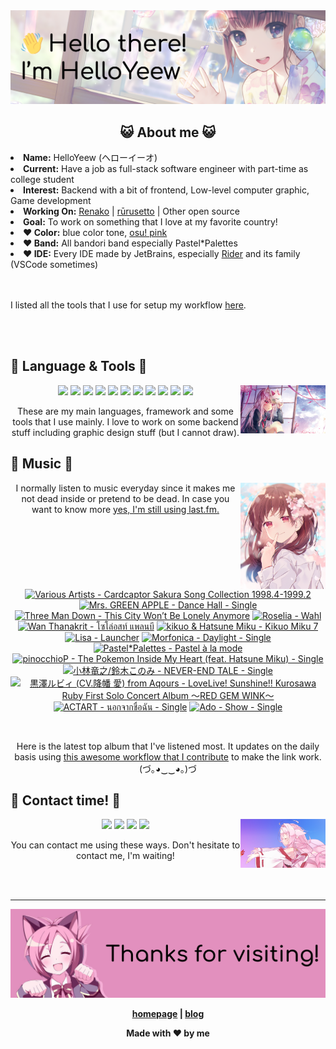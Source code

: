 <img src="welcome-banner.png" alt="Welcome!">

<h2 align="center">😺 About me 😺</h2> 
<!-- <href="https://music.apple.com/profile/HelloYeew"><img src="https://music-profile.rayriffy.com/theme/light.svg?uid=000318.14c819f20852410f9dbc0d2a5438f62b.0716" width="27%" align="right"></href> -->
<li><b>Name:</b> HelloYeew (ヘローイーオ)</li>
<li><b>Current:</b> Have a job as full-stack software engineer with part-time as college student</li>
<li><b>Interest:</b> Backend with a bit of frontend, Low-level computer graphic, Game development</li>
<li><b>Working On:</b> <a href="https://github.com/HelloYeew/renako">Renako</a> | <a href="https://github.com/Rurusetto/rurusetto">rūrusetto</a> | Other open source</li>
<li><b>Goal:</b> To work on something that I love at my favorite country!</li>
<li><b>❤️ Color:</b> blue color tone, <a href="https://www.color-hex.com/color-palette/104633">osu! pink</a></li>
<li><b>❤️ Band:</b> All bandori band especially Pastel*Palettes</li>
<li><b>❤️ IDE:</b> Every IDE made by JetBrains, especially <a href="https://www.jetbrains.com/rider/">Rider</a> and its family</li> (VSCode sometimes)
<br>
<br>
<br>

<p>I listed all the tools that I use for setup my workflow <a href="https://github.com/HelloYeew/workflow-setup">here</a>.</p>

<br>
<br>

## 📇 Language & Tools 📇

<img src="knowledge-pic.png" width="27%" align="right">
<p align="center"><img src="https://img.shields.io/badge/-python-3776AB.svg?&style=for-the-badge&logo=python&logoColor=white"/> <img src="https://img.shields.io/badge/-django-092E20.svg?&style=for-the-badge&logo=django&logoColor=white"/> <img src="https://img.shields.io/badge/-csharp-239120.svg?&style=for-the-badge&logo=csharp&logoColor=white"/> <img src="https://img.shields.io/badge/-javascript-F7DF1E.svg?&style=for-the-badge&logo=javascript&logoColor=black"/> <img src="https://img.shields.io/badge/-typescript-3178C6.svg?&style=for-the-badge&logo=typescript&logoColor=white"/> <img src="https://img.shields.io/badge/java-007396.svg?&style=for-the-badge&logo=java&logoColor=white"/> <img src="https://img.shields.io/badge/-html5-E34F26.svg?&style=for-the-badge&logo=html5&logoColor=white"/> <img src="https://img.shields.io/badge/-css3-1572B6.svg?&style=for-the-badge&logo=css3&logoColor=white"/> <img src="https://img.shields.io/badge/-nginx-009639.svg?&style=for-the-badge&logo=nginx&logoColor=white"/> <img src="https://img.shields.io/badge/-svelte-FF3E00.svg?&style=for-the-badge&logo=svelte&logoColor=white"/> <img src="https://img.shields.io/badge/-tailwind CSS-06B6D4.svg?&style=for-the-badge&logo=Tailwind CSS&logoColor=white"/>

<p align="center">These are my main languages, framework and some tools that I use mainly. I love to work on some backend stuff including graphic design stuff (but I cannot draw).</p>

## 🎵 Music 🎵

<img src="music-pic.png" width="27%" align="right">

<p align="center">I normally listen to music everyday since it makes me not dead inside or pretend to be dead. In case you want to know more <a href="https://www.last.fm/user/HelloYeew">yes, I'm still using last.fm.</p>
  
<br>

<!-- lastfm -->
<p align="center"><a href="https://www.last.fm/music/Various+Artists/Cardcaptor+Sakura+Song+Collection+1998.4-1999.2"><img src="https://lastfm.freetls.fastly.net/i/u/64s/608c6ea15b30f282907be53a6dc5a98a.jpg" title="Various Artists - Cardcaptor Sakura Song Collection 1998.4-1999.2"></a> <a href="https://www.last.fm/music/Mrs.+GREEN+APPLE/Dance+Hall+-+Single"><img src="https://lastfm.freetls.fastly.net/i/u/64s/e01fd20d8cdbfbc6cd265e43a7e7f138.jpg" title="Mrs. GREEN APPLE - Dance Hall - Single"></a> <a href="https://www.last.fm/music/Three+Man+Down/This+City+Won%E2%80%99t+Be+Lonely+Anymore"><img src="https://lastfm.freetls.fastly.net/i/u/64s/fa5fb823431e387a5e6bcf3f91a76b54.jpg" title="Three Man Down - This City Won’t Be Lonely Anymore"></a> <a href="https://www.last.fm/music/Roselia/Wahl"><img src="https://lastfm.freetls.fastly.net/i/u/64s/22440fdb0dffdf4720c15b140fce648f.png" title="Roselia - Wahl"></a> <a href="https://www.last.fm/music/Wan+Thanakrit/%E0%B9%82%E0%B8%8B%E0%B9%82%E0%B8%A5%E0%B9%88%E0%B8%AD%E0%B8%AA%E0%B8%97%E0%B9%8C+%E0%B9%81%E0%B8%9E%E0%B8%A5%E0%B8%99%E0%B8%9A%E0%B8%B5"><img src="https://lastfm.freetls.fastly.net/i/u/64s/5b6c1bfbcf68873e77295aeeb1af6551.jpg" title="Wan Thanakrit - โซโล่อสท์ แพลนบี"></a> <a href="https://www.last.fm/music/kikuo+&+Hatsune+Miku/Kikuo+Miku+7"><img src="https://lastfm.freetls.fastly.net/i/u/64s/4bafecbf399a1b23756059261fb871fd.jpg" title="kikuo & Hatsune Miku - Kikuo Miku 7"></a> <a href="https://www.last.fm/music/Lisa/Launcher"><img src="https://lastfm.freetls.fastly.net/i/u/64s/8f719ea3275840dcc05cae50c07de7fb.png" title="Lisa - Launcher"></a> <a href="https://www.last.fm/music/Morfonica/Daylight+-+Single"><img src="https://lastfm.freetls.fastly.net/i/u/64s/7527e1384985473f2c92414d535349ce.png" title="Morfonica - Daylight - Single"></a> <a href="https://www.last.fm/music/Pastel*Palettes/Pastel+%C3%A0+la+mode"><img src="https://lastfm.freetls.fastly.net/i/u/64s/90ef77abdb39306fbaa263c08a138b53.png" title="Pastel*Palettes - Pastel à la mode"></a> <a href="https://www.last.fm/music/pinocchioP/The+Pokemon+Inside+My+Heart+(feat.+Hatsune+Miku)+-+Single"><img src="https://lastfm.freetls.fastly.net/i/u/64s/7a2985dcc8ed541d22ea51978780beb9.jpg" title="pinocchioP - The Pokemon Inside My Heart (feat. Hatsune Miku) - Single"></a> <a href="https://www.last.fm/music/%E5%B0%8F%E6%9E%97%E7%AB%9C%E4%B9%8B%2F%E9%88%B4%E6%9C%A8%E3%81%93%E3%81%AE%E3%81%BF/NEVER-END+TALE+-+Single"><img src="https://lastfm.freetls.fastly.net/i/u/64s/eec2d9e989419a44afe3e80fdf9e213c.jpg" title="小林竜之/鈴木このみ - NEVER-END TALE - Single"></a> <a href="https://www.last.fm/music/%E9%BB%92%E6%BE%A4%E3%83%AB%E3%83%93%E3%82%A3+(CV.%E9%99%8D%E5%B9%A1+%E6%84%9B)+from+Aqours/LoveLive!+Sunshine!!+Kurosawa+Ruby+First+Solo+Concert+Album+%E3%80%9CRED+GEM+WINK%E3%80%9C"><img src="https://lastfm.freetls.fastly.net/i/u/64s/ee37cc4ac30491e3c2bdba2b3946b1ad.jpg" title="黒澤ルビィ (CV.降幡 愛) from Aqours - LoveLive! Sunshine!! Kurosawa Ruby First Solo Concert Album 〜RED GEM WINK〜"></a> <a href="https://www.last.fm/music/ACTART/%E0%B8%99%E0%B8%AD%E0%B8%81%E0%B8%88%E0%B8%B2%E0%B8%81%E0%B8%8A%E0%B8%B7%E0%B9%88%E0%B8%AD%E0%B8%89%E0%B8%B1%E0%B8%99+-+Single"><img src="https://lastfm.freetls.fastly.net/i/u/64s/eedaad2006bbb1ca81249573223bef6e.jpg" title="ACTART - นอกจากชื่อฉัน - Single"></a> <a href="https://www.last.fm/music/Ado/Show+-+Single"><img src="https://lastfm.freetls.fastly.net/i/u/64s/5461650ae2212568ab69c0e218c5b95b.jpg" title="Ado - Show - Single"></a> </p>

<br>

<p align="center">Here is the latest top album that I've listened most. It updates on the daily basis using <a href="https://github.com/melipass/lastfm-to-markdown/">this awesome workflow that I contribute</a> to make the link work. (づ｡◕‿‿◕｡)づ</p>

## 📝 Contact time! 📝

<img src="contact-pic.png" width="27%" align="right">

<p align="center"><a href="https://twitter.com/nonggummud" target="_blank"><img src="https://img.shields.io/badge/-nonggummud-1DA1F2.svg?&style=for-the-badge&logo=Twitter&logoColor=white"/></a> <a href="https://www.linkedin.com/in/helloyeew" target="_blank"><img src="https://img.shields.io/badge/-helloyeew-0A66C2.svg?&style=for-the-badge&logo=linkedin&logoColor=white"/></a> <a href="https://peerlist.io/helloyeew"><img src="https://img.shields.io/badge/-peerlist-00AA45.svg?&style=for-the-badge"/></a> <a href="https://music.apple.com/profile/HelloYeew" target="_blank"><img src="https://img.shields.io/badge/-Apple Music-FC3C44.svg?&style=for-the-badge&logo=Apple&logoColor=white"/></a></p>

<p align="center">You can contact me using these ways. Don't hesitate to contact me, I'm waiting!</p>
<br>
<br>

---

<img src="bye-banner.png" alt="Thanks for visiting!">

<p align="center"><b><a href="https://www.helloyeew.dev">homepage</a> | <b><a href="https://story.helloyeew.dev/">blog</a></p>

<p align="center">Made with ❤️ by me</p>

